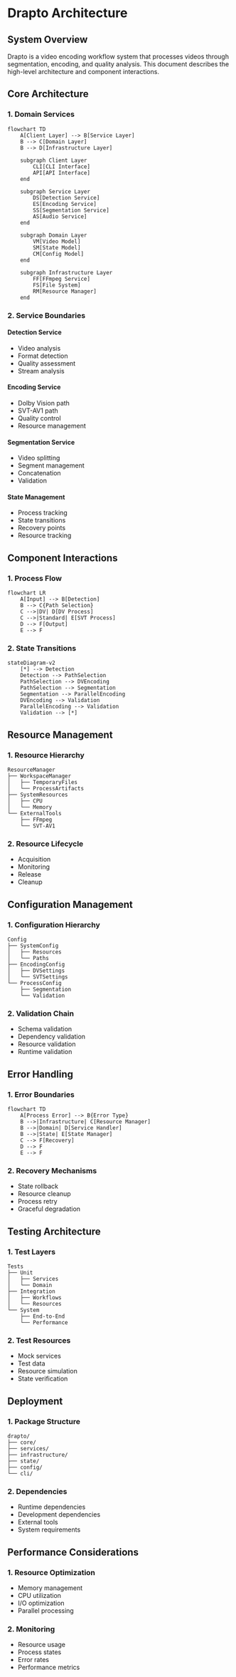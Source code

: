 # Drapto Architecture

## System Overview
Drapto is a video encoding workflow system that processes videos through segmentation, encoding, and quality analysis. This document describes the high-level architecture and component interactions.

## Core Architecture

### 1. Domain Services
```mermaid
flowchart TD
    A[Client Layer] --> B[Service Layer]
    B --> C[Domain Layer]
    B --> D[Infrastructure Layer]
    
    subgraph Client Layer
        CLI[CLI Interface]
        API[API Interface]
    end
    
    subgraph Service Layer
        DS[Detection Service]
        ES[Encoding Service]
        SS[Segmentation Service]
        AS[Audio Service]
    end
    
    subgraph Domain Layer
        VM[Video Model]
        SM[State Model]
        CM[Config Model]
    end
    
    subgraph Infrastructure Layer
        FF[FFmpeg Service]
        FS[File System]
        RM[Resource Manager]
    end
```

### 2. Service Boundaries

#### Detection Service
- Video analysis
- Format detection
- Quality assessment
- Stream analysis

#### Encoding Service
- Dolby Vision path
- SVT-AV1 path
- Quality control
- Resource management

#### Segmentation Service
- Video splitting
- Segment management
- Concatenation
- Validation

#### State Management
- Process tracking
- State transitions
- Recovery points
- Resource tracking

## Component Interactions

### 1. Process Flow
```mermaid
flowchart LR
    A[Input] --> B[Detection]
    B --> C{Path Selection}
    C -->|DV| D[DV Process]
    C -->|Standard| E[SVT Process]
    D --> F[Output]
    E --> F
```

### 2. State Transitions
```mermaid
stateDiagram-v2
    [*] --> Detection
    Detection --> PathSelection
    PathSelection --> DVEncoding
    PathSelection --> Segmentation
    Segmentation --> ParallelEncoding
    DVEncoding --> Validation
    ParallelEncoding --> Validation
    Validation --> [*]
```

## Resource Management

### 1. Resource Hierarchy
```
ResourceManager
├── WorkspaceManager
│   ├── TemporaryFiles
│   └── ProcessArtifacts
├── SystemResources
│   ├── CPU
│   └── Memory
└── ExternalTools
    ├── FFmpeg
    └── SVT-AV1
```

### 2. Resource Lifecycle
- Acquisition
- Monitoring
- Release
- Cleanup

## Configuration Management

### 1. Configuration Hierarchy
```
Config
├── SystemConfig
│   ├── Resources
│   └── Paths
├── EncodingConfig
│   ├── DVSettings
│   └── SVTSettings
└── ProcessConfig
    ├── Segmentation
    └── Validation
```

### 2. Validation Chain
- Schema validation
- Dependency validation
- Resource validation
- Runtime validation

## Error Handling

### 1. Error Boundaries
```mermaid
flowchart TD
    A[Process Error] --> B{Error Type}
    B -->|Infrastructure| C[Resource Manager]
    B -->|Domain| D[Service Handler]
    B -->|State| E[State Manager]
    C --> F[Recovery]
    D --> F
    E --> F
```

### 2. Recovery Mechanisms
- State rollback
- Resource cleanup
- Process retry
- Graceful degradation

## Testing Architecture

### 1. Test Layers
```
Tests
├── Unit
│   ├── Services
│   └── Domain
├── Integration
│   ├── Workflows
│   └── Resources
└── System
    ├── End-to-End
    └── Performance
```

### 2. Test Resources
- Mock services
- Test data
- Resource simulation
- State verification

## Deployment

### 1. Package Structure
```
drapto/
├── core/
├── services/
├── infrastructure/
├── state/
├── config/
└── cli/
```

### 2. Dependencies
- Runtime dependencies
- Development dependencies
- External tools
- System requirements

## Performance Considerations

### 1. Resource Optimization
- Memory management
- CPU utilization
- I/O optimization
- Parallel processing

### 2. Monitoring
- Resource usage
- Process states
- Error rates
- Performance metrics

